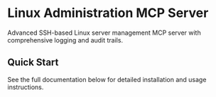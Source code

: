 # Linux Administration MCP Server

Advanced SSH-based Linux server management MCP server with comprehensive logging and audit trails.

## Quick Start

See the full documentation below for detailed installation and usage instructions.
